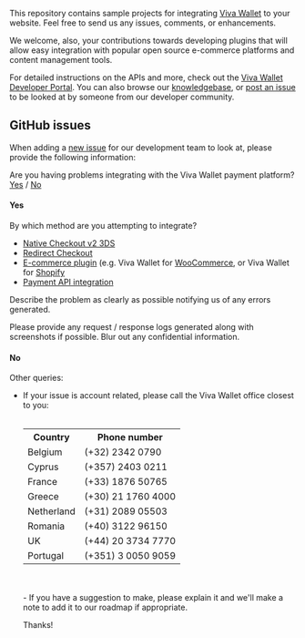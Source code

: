 This repository contains sample projects for integrating [Viva Wallet](https://www.vivapayments.com) to your website. Feel free to send us any issues, comments, or enhancements.

We welcome, also, your contributions towards developing plugins that will allow easy integration with popular open source e-commerce platforms and content management tools.

For detailed instructions on the APIs and more, check out the [Viva Wallet Developer Portal](https://developer.vivawallet.com). You can also browse our [knowledgebase](https://help.vivawallet.com/hc/en-us), or [post an issue](https://github.com/VivaPayments/API/issues) to be looked at by someone from our developer community.

## GitHub issues

When adding a [new issue](https://github.com/VivaPayments/API/issues) for our development team to look at, please provide the following information:

Are you having problems integrating with the Viva Wallet payment platform? [Yes](#yes) / [No](#no)

#### Yes<a name="yes"></a>

By which method are you attempting to integrate?

- [Native Checkout v2 3DS](https://developer.vivawallet.com/online-checkouts/native-checkout-v2/)
- [Redirect Checkout](https://developer.vivawallet.com/online-checkouts/redirect-checkout/)
- [E-commerce plugin](https://developer.vivawallet.com/e-commerce-plugins/) (e.g. Viva Wallet for [WooCommerce](https://developer.vivawallet.com/e-commerce-plugins/woocommerce/), or Viva Wallet for [Shopify](https://developer.vivawallet.com/e-commerce-plugins/shopify/)
- [Payment API integration](https://developer.vivawallet.com/api-reference-guide/payment-api/)

Describe the problem as clearly as possible notifying us of any errors generated.

Please provide any request / response logs generated along with screenshots if possible. Blur out any confidential information.

#### No<a name="no"></a>

Other queries:

- If your issue is account related, please call the Viva Wallet office closest to you:<br /><br /><table><tr><th>Country</th><th>Phone number</th>
  <tr><td>Belgium</td><td>(+32) 2342 0790</td></tr>
    <tr><td>Cyprus</td><td>(+357) 2403 0211</td></tr>
    <tr><td>France</td><td>(+33) 1876 50765</td></tr>
    <tr><td>Greece</td><td>(+30) 21 1760 4000</td></tr>
    <tr><td>Netherland</td><td>(+31) 2089 05503</td></tr>
    <tr><td>Romania</td><td>(+40) 3122 96150</td></tr>
    <tr><td>UK</td><td>(+44) 20 3734 7770</td></tr>
    <tr><td>Portugal</td><td>(+351) 3 0050 9059</td></tr>
</table><br /><br />
- If you have a suggestion to make, please explain it and we'll make a note to add it to our roadmap if appropriate.

Thanks!
